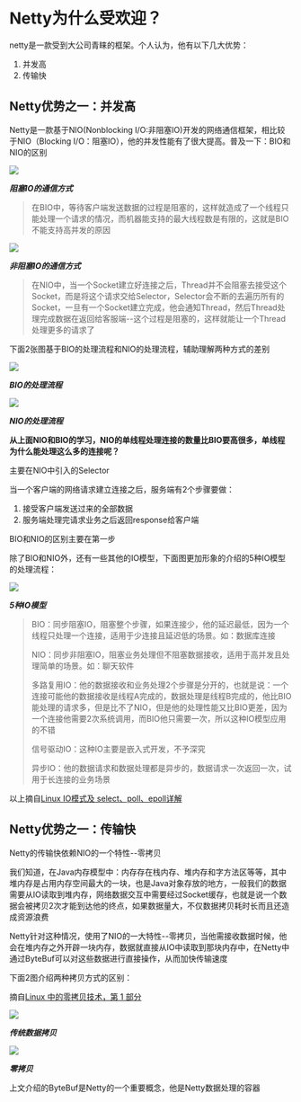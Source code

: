 # Netty为什么受欢迎？

netty是一款受到大公司青睐的框架。个人认为，他有以下几大优势：

1. 并发高
2. 传输快

## Netty优势之一：并发高

Netty是一款基于NIO\(Nonblocking I/O:非阻塞IO\)开发的网络通信框架，相比较于NIO（Blocking I/O：阻塞IO），他的并发性能有了很大提高。普及一下：BIO和NIO的区别

![](/assets/BIO1.png)

_**阻塞IO的通信方式**_

> 在BIO中，等待客户端发送数据的过程是阻塞的，这样就造成了一个线程只能处理一个请求的情况，而机器能支持的最大线程数是有限的，这就是BIO不能支持高并发的原因

![](/assets/1089449-9eebe781fba495fd.png)

_**非阻塞IO的通信方式**_

> 在NIO中，当一个Socket建立好连接之后，Thread并不会阻塞去接受这个Socket，而是将这个请求交给Selector，Selector会不断的去遍历所有的Socket，一旦有一个Socket建立完成，他会通知Thread，然后Thread处理完成数据在返回给客服端--这个过程是阻塞的，这样就能让一个Thread处理更多的请求了

下面2张图基于BIO的处理流程和NIO的处理流程，辅助理解两种方式的差别

![](/assets/1089449-6377fd47256970ef.png)

_**BIO的处理流程**_

![](/assets/1089449-78814cbb3acc30bd.png)

_**NIO的处理流程**_

**从上面NIO和BIO的学习，NIO的单线程处理连接的数量比BIO要高很多，单线程为什么能处理这么多的连接呢？**

主要在NIO中引入的Selector

当一个客户端的网络请求建立连接之后，服务端有2个步骤要做：

1. 接受客户端发送过来的全部数据
2. 服务端处理完请求业务之后返回response给客户端

BIO和NIO的区别主要在第一步

除了BIO和NIO外，还有一些其他的IO模型，下面图更加形象的介绍的5种IO模型的处理流程：

![](/assets/1089449-6ff240c3900e0aaa.png)

_**5种IO模型**_

> BIO：同步阻塞IO，阻塞整个步骤，如果连接少，他的延迟最低，因为一个线程只处理一个连接，适用于少连接且延迟低的场景。如：数据库连接
>
> NIO：同步非阻塞IO，阻塞业务处理但不阻塞数据接收，适用于高并发且处理简单的场景。如：聊天软件
>
> 多路复用IO：他的数据接收和业务处理2个步骤是分开的，也就是说：一个连接可能他的数据接收是线程A完成的，数据处理是线程B完成的，他比BIO能处理的请求多，但是比不了NIO，但是他的处理性能又比BIO更差，因为一个连接他需要2次系统调用，而BIO他只需要一次，所以这种IO模型应用的不错
>
> 信号驱动IO：这种IO主要是嵌入式开发，不予深究
>
> 异步IO：他的数据请求和数据处理都是异步的，数据请求一次返回一次，试用于长连接的业务场景

以上摘自[Linux IO模式及 select、poll、epoll详解](https://segmentfault.com/a/1190000003063859)

## Netty优势之一：传输快

Netty的传输快依赖NIO的一个特性--零拷贝

我们知道，在Java内存模型中：内存存在栈内存、堆内存和字方法区等等，其中堆内存是占用内存空间最大的一块，也是Java对象存放的地方，一般我们的数据需要从IO读取到堆内存，网络数据交互中需要经过Socket缓存，也就是说一个数据会被拷贝2次才能到达他的终点，如果数据量大，不仅数据拷贝耗时长而且还造成资源浪费

Netty针对这种情况，使用了NIO的一大特性--零拷贝，当他需接收数据时候，他会在堆内存之外开辟一块内存，数据就直接从IO中读取到那块内存中，在Netty中通过ByteBuf可以对这些数据进行直接操作，从而加快传输速度

下面2图介绍两种拷贝方式的区别：

摘自[Linux 中的零拷贝技术，第 1 部分](https://www.ibm.com/developerworks/cn/linux/l-cn-zerocopy1/index.html)

![](/assets/1089449-014c9e07d56e4be5.png)

_**传统数据拷贝**_

![](/assets/1089449-50e5aa5eec7e86cc.png)

_**零拷贝**_

上文介绍的ByteBuf是Netty的一个重要概念，他是Netty数据处理的容器

